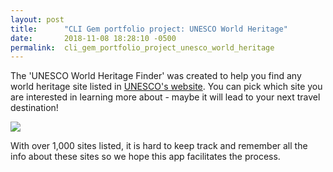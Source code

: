 ```yaml
---
layout: post
title:      "CLI Gem portfolio project: UNESCO World Heritage"
date:       2018-11-08 18:28:10 -0500
permalink:  cli_gem_portfolio_project_unesco_world_heritage
---
```



The 'UNESCO World Heritage Finder' was created to help you find any world heritage site listed in [UNESCO's website](http://whc.unesco.org/en/list/). You can pick which site you are interested in learning more about - maybe it will lead to your next travel destination!

![](https://external-preview.redd.it/7LZhh3eXfHte1UR2ft_OeL1VuyK8k5w7SbIFctXi8FU.jpg?auto=webp&s=077fc4adf20bc82d175106951805ae44ddc46df1)

With over 1,000 sites listed, it is hard to keep track and remember all the info about these sites so we hope this app facilitates the process. 


